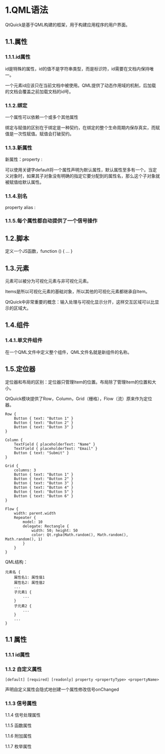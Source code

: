 # 1.QML语法

QtQuick是基于QML构建的框架，用于构建应用程序的用户界面。

## 1.1.属性

### 1.1.1.id属性

id是特殊的属性，id的值不是字符串类型，而是标识符，id需要在文档内保持唯一。

一个元素id应该只在当前文档中被使用。QML提供了动态作用域的机制，后加载的文档会覆盖之前加载文档的id号。

### 1.1.2.绑定

一个属性可以依赖一个或多个其他属性

绑定与赋值的区别在于绑定是一种契约，在绑定的整个生命周期内保存真实，而赋值是一次性赋值。赋值会打破契约。

### 1.1.3.新属性

新属性：property <type> <name> : <value>

可以使用关键字default将一个属性声明为默认属性，默认属性至多有一个。当定义对象时，如果其子对象没有明确的指定它要分配到的属性名，那么这个子对象就被赋值给默认属性。

### 1.1.4.别名

property alias <name>: <reference>

### 1.1.5.每个属性都自动提供了一个信号操作

## 1.2.脚本

定义一个JS函数，function <name>(<parameters>) { ... }

## 1.3.元素

元素可以被分为可视化元素与非可视化元素。

Items是所以可视化元素的基础对象，所以其他的可视化元素都继承自Item。

QtQuick中非常重要的概念：输入处理与可视化显示分开，这样交互区域可以比显示的区域大。

## 1.4.组件

### 1.4.1.单文件组件

在一个QML文件中定义整个组件，QML文件名就是新组件的名称。

## 1.5.定位器

定位器和布局的区别：定位器只管理Item的位置。布局除了管理Item的位置和大小。

QtQuick模块提供了Row，Column，Grid（栅格），Flow（流）原来作为定位器。

```
Row {
    Button { text: "Button 1" }
    Button { text: "Button 2" }
    Button { text: "Button 3" }
}

Column {
    TextField { placeholderText: "Name" }
    TextField { placeholderText: "Email" }
    Button { text: "Submit" }
}

Grid {
    columns: 3
    Button { text: "Button 1" }
    Button { text: "Button 2" }
    Button { text: "Button 3" }
    Button { text: "Button 4" }
    Button { text: "Button 5" }
    Button { text: "Button 6" }
}

Flow {
    width: parent.width
    Repeater {
        model: 10
        delegate: Rectangle {
            width: 50; height: 50
            color: Qt.rgba(Math.random(), Math.random(), Math.random(), 1)
        }
    }
}
```

































































QML结构：

```
元素名 {
    属性名1: 属性值1
    属性名2: 属性值2
    ...
    子元素1 {
        ...
    }
    子元素2 {
        ...
    }
    ...
}    
```

## 1.1 属性

### 1.1.1 id属性



### 1.1.2 自定义属性

```
[default] [required] [readonly] property <propertyType> <propertyName>
```

声明自定义属性会隐式地创建一个属性修改信号on<PropertyName>Changed

### 1.1.3 信号属性

1.1.4 信号处理属性

1.1.5 函数属性

1.1.6 附加属性

1.1.7 枚举属性
